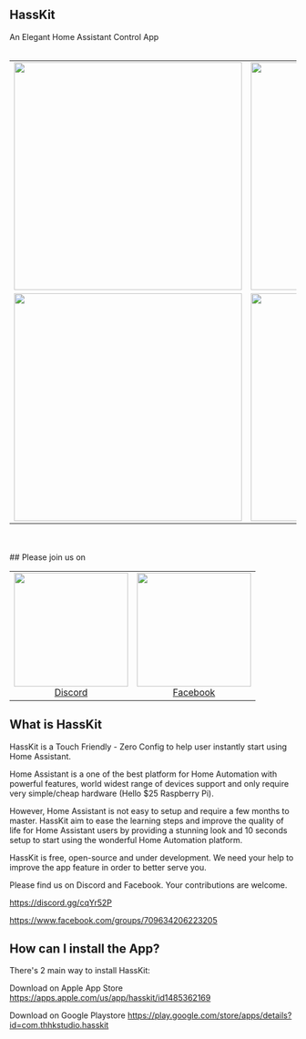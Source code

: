 ## HassKit

An Elegant Home Assistant Control App
<br><br>
<table width="100%">
<tbody>
<tr align="center">
<td><img width="400" src="https://github.com/tuanha2000vn/hasskit/blob/master/graphic%20template/Simulator%20Screen%20Shot%20-%20iPhone%2011%20Pro%20Max%20-%202019-11-13%20at%2000.54.43.png"></td>
<td><img width="400" src="https://github.com/tuanha2000vn/hasskit/blob/master/graphic%20template/Simulator%20Screen%20Shot%20-%20iPhone%2011%20Pro%20Max%20-%202019-11-13%20at%2001.28.48.png"></td>
<td><img width="400" src="https://github.com/tuanha2000vn/hasskit/blob/master/graphic%20template/Simulator%20Screen%20Shot%20-%20iPhone%2011%20Pro%20Max%20-%202019-11-13%20at%2001.29.27.png"></td>
</tr>
<tr align="center">
<td><img width="400" src="https://github.com/tuanha2000vn/hasskit/blob/master/graphic%20template/Screenshot_1573979819.png"></td>
<td><img width="400" src="https://github.com/tuanha2000vn/hasskit/blob/master/graphic%20template/Screenshot_1573979786.png"></td>
<td><img width="400" src="https://github.com/tuanha2000vn/hasskit/blob/master/graphic%20template/Screenshot_1573980448.png"></td>
</tr>
</tbody>
</table>
<br><br>
## Please join us on

<table width="100%">
<tbody>
<tr align="center">
<td><a href="https://discord.gg/cqYr52P"><img src="https://github.com/tuanha2000vn/hasskit/blob/master/assets/images/discord-512.png" alt="" width="200" /><br />Discord</a></td>
<td><a href="https://www.facebook.com/groups/709634206223205"><img src="https://github.com/tuanha2000vn/hasskit/blob/master/assets/images/facebook-logo.png" alt="" width="200" /><br />Facebook</a></td>
</tr>
</tbody>
</table>

## What is HassKit

HassKit is a Touch Friendly - Zero Config to help user instantly start using Home Assistant.

Home Assistant is a one of the best platform for Home Automation with powerful features, world widest range of devices support and only require very simple/cheap hardware (Hello \$25 Raspberry Pi).

However, Home Assistant is not easy to setup and require a few months to master. HassKit aim to ease the learning steps and improve the quality of life for Home Assistant users by providing a stunning look and 10 seconds setup to start using the wonderful Home Automation platform.

HassKit is free, open-source and under development. We need your help to improve the app feature in order to better serve you.

Please find us on Discord and Facebook. Your contributions are welcome.

https://discord.gg/cqYr52P

https://www.facebook.com/groups/709634206223205

## How can I install the App?
There's 2 main way to install HassKit:

Download on Apple App Store
https://apps.apple.com/us/app/hasskit/id1485362169

Download on Google Playstore
https://play.google.com/store/apps/details?id=com.thhkstudio.hasskit